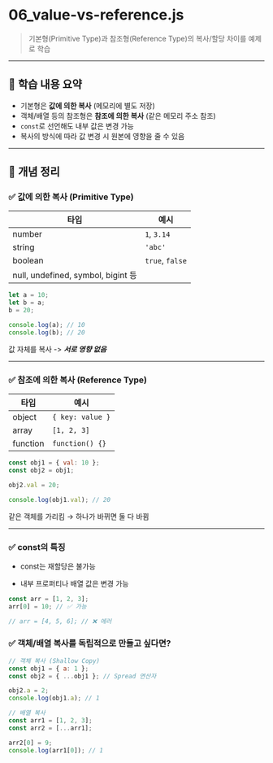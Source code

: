 # 06_value-vs-reference.js

> 기본형(Primitive Type)과 참조형(Reference Type)의 복사/할당 차이를 예제로 학습

---

## 📌 학습 내용 요약

- 기본형은 **값에 의한 복사** (메모리에 별도 저장)
- 객체/배열 등의 참조형은 **참조에 의한 복사** (같은 메모리 주소 참조)
- `const`로 선언해도 내부 값은 변경 가능
- 복사의 방식에 따라 값 변경 시 원본에 영향을 줄 수 있음

---

## 🧠 개념 정리

### ✅ 값에 의한 복사 (Primitive Type)

| 타입 | 예시         |
|------|--------------|
| number | `1`, `3.14` |
| string | `'abc'` |
| boolean | `true`, `false` |
| null, undefined, symbol, bigint 등 |

```js
let a = 10;
let b = a;
b = 20;

console.log(a); // 10
console.log(b); // 20
```
값 자체를 복사 -> ***서로 영향 없음***

---

### ✅ 참조에 의한 복사 (Reference Type)
| 타입       | 예시               |
| -------- | ---------------- |
| object   | `{ key: value }` |
| array    | `[1, 2, 3]`      |
| function | `function() {}`  |
```js
const obj1 = { val: 10 };
const obj2 = obj1;

obj2.val = 20;

console.log(obj1.val); // 20
```
같은 객체를 가리킴 → 하나가 바뀌면 둘 다 바뀜

---

### ✅ const의 특징
- const는 재할당은 불가능

- 내부 프로퍼티나 배열 값은 변경 가능
```js
const arr = [1, 2, 3];
arr[0] = 10; // ✅ 가능

// arr = [4, 5, 6]; // ❌ 에러
```

### ✅ 객체/배열 복사를 독립적으로 만들고 싶다면?
```js
// 객체 복사 (Shallow Copy)
const obj1 = { a: 1 };
const obj2 = { ...obj1 }; // Spread 연산자

obj2.a = 2;
console.log(obj1.a); // 1

// 배열 복사
const arr1 = [1, 2, 3];
const arr2 = [...arr1];

arr2[0] = 9;
console.log(arr1[0]); // 1
```